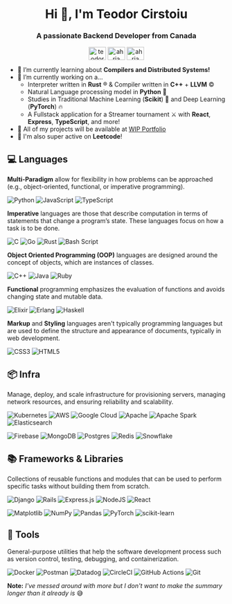 <h1 align="center">Hi 🦆, I'm Teodor Cirstoiu</h1>
<h3 align="center">A passionate Backend Developer from Canada</h3>

<p align="center">
  <a href="https://linkedin.com/in/teodor-cirstoiu" target="blank"><img align="center" src="https://raw.githubusercontent.com/rahuldkjain/github-profile-readme-generator/master/src/images/icons/Social/linked-in-alt.svg" alt="teodor-cirstoiu" height="30" width="40" /></a>
  <a href="https://www.leetcode.com/ahria" target="blank"><img align="center" src="https://raw.githubusercontent.com/rahuldkjain/github-profile-readme-generator/master/src/images/icons/Social/leet-code.svg" alt="ahria" height="30" width="40" /></a>
  <a href="https://stackoverflow.com/users/28913972/ahria" target="blank"><img align="center" src="https://raw.githubusercontent.com/rahuldkjain/github-profile-readme-generator/master/src/images/icons/Social/stack-overflow.svg" alt="ahria" height="30" width="40" /></a>
</p>

- 🌱 I’m currently learning about **Compilers and Distributed Systems!**
- 🔭 I’m currently working on a...
  - Interpreter written in **Rust** ®️ & Compiler written in **C++** + **LLVM** ©️
  - Natural Language processing model in **Python** 🐍
  - Studies in Traditional Machine Learning (**Scikit**) 🤖 and Deep Learning (**PyTorch**) 🔥
  - A Fullstack application for a Streamer tournament ⚔️ with **React**, **Express**, **TypeScript**, and more!
- 🎉 All of my projects will be available at [WIP Portfolio](https://github.com/C-Teo)
- 💛 I'm also super active on **Leetcode**!

## 💻 Languages

**Multi-Paradigm** allow for flexibility in how problems can be approached (e.g., object-oriented, functional, or imperative programming).

![Python](https://img.shields.io/badge/python-3670A0?style=for-the-badge&logo=python&logoColor=ffdd54) 
![JavaScript](https://img.shields.io/badge/javascript-%23323330.svg?style=for-the-badge&logo=javascript&logoColor=%23F7DF1E) 
![TypeScript](https://img.shields.io/badge/typescript-%23007ACC.svg?style=for-the-badge&logo=typescript&logoColor=white)

**Imperative** languages are those that describe computation in terms of statements that change a program’s state. These languages focus on how a task is to be done.

![C](https://img.shields.io/badge/c-%2300599C.svg?style=for-the-badge&logo=c&logoColor=white) 
![Go](https://img.shields.io/badge/go-%2300ADD8.svg?style=for-the-badge&logo=go&logoColor=white) 
![Rust](https://img.shields.io/badge/rust-%23000000.svg?style=for-the-badge&logo=rust&logoColor=white) 
![Bash Script](https://img.shields.io/badge/bash_script-%23121011.svg?style=for-the-badge&logo=gnu-bash&logoColor=white) 

**Object Oriented Programming (OOP)** languages are designed around the concept of objects, which are instances of classes. 

![C++](https://img.shields.io/badge/c++-%2300599C.svg?style=for-the-badge&logo=c%2B%2B&logoColor=white) 
![Java](https://img.shields.io/badge/java-%23ED8B00.svg?style=for-the-badge&logo=openjdk&logoColor=white) 
![Ruby](https://img.shields.io/badge/ruby-%23CC342D.svg?style=for-the-badge&logo=ruby&logoColor=white) 

**Functional** programming emphasizes the evaluation of functions and avoids changing state and mutable data. 

![Elixir](https://img.shields.io/badge/elixir-%234B275F.svg?style=for-the-badge&logo=elixir&logoColor=white) 
![Erlang](https://img.shields.io/badge/Erlang-white.svg?style=for-the-badge&logo=erlang&logoColor=a90533) 
![Haskell](https://img.shields.io/badge/Haskell-5e5086?style=for-the-badge&logo=haskell&logoColor=white) 

**Markup** and **Styling** languages aren't typically programming languages but are used to define the structure and appearance of documents, typically in web development.

![CSS3](https://img.shields.io/badge/css3-%231572B6.svg?style=for-the-badge&logo=css3&logoColor=white) 
![HTML5](https://img.shields.io/badge/html5-%23E34F26.svg?style=for-the-badge&logo=html5&logoColor=white) 


## 📦 Infra
Manage, deploy, and scale infrastructure for provisioning servers, managing network resources, and ensuring reliability and scalability.

![Kubernetes](https://img.shields.io/badge/kubernetes-%23326ce5.svg?style=for-the-badge&logo=kubernetes&logoColor=white) 
![AWS](https://img.shields.io/badge/AWS-%23FF9900.svg?style=for-the-badge&logo=amazon-aws&logoColor=white) 
![Google Cloud](https://img.shields.io/badge/GoogleCloud-%234285F4.svg?style=for-the-badge&logo=google-cloud&logoColor=white) 
![Apache](https://img.shields.io/badge/apache-%23D42029.svg?style=for-the-badge&logo=apache&logoColor=white) 
![Apache Spark](https://img.shields.io/badge/Apache%20Spark-FDEE21?style=for-the-badge&logo=apachespark&logoColor=black) 
![Elasticsearch](https://img.shields.io/badge/elasticsearch-%230377CC.svg?style=for-the-badge&logo=elasticsearch&logoColor=white) 

![Firebase](https://img.shields.io/badge/firebase-%23039BE5.svg?style=for-the-badge&logo=firebase) 
![MongoDB](https://img.shields.io/badge/MongoDB-%234ea94b.svg?style=for-the-badge&logo=mongodb&logoColor=white) 
![Postgres](https://img.shields.io/badge/postgres-%23316192.svg?style=for-the-badge&logo=postgresql&logoColor=white) 
![Redis](https://img.shields.io/badge/redis-%23DD0031.svg?style=for-the-badge&logo=redis&logoColor=white) 
![Snowflake](https://img.shields.io/badge/snowflake-%2329B5E8.svg?style=for-the-badge&logo=snowflake&logoColor=white)

## 📚 Frameworks & Libraries
Collections of reusable functions and modules that can be used to perform specific tasks without building them from scratch.

![Django](https://img.shields.io/badge/django-%23092E20.svg?style=for-the-badge&logo=django&logoColor=white) 
![Rails](https://img.shields.io/badge/rails-%23CC0000.svg?style=for-the-badge&logo=ruby-on-rails&logoColor=white) 
![Express.js](https://img.shields.io/badge/express.js-%23404d59.svg?style=for-the-badge&logo=express&logoColor=%2361DAFB) 
![NodeJS](https://img.shields.io/badge/node.js-6DA55F?style=for-the-badge&logo=node.js&logoColor=white) 
![React](https://img.shields.io/badge/react-%2320232a.svg?style=for-the-badge&logo=react&logoColor=%2361DAFB) 

![Matplotlib](https://img.shields.io/badge/Matplotlib-%23ffffff.svg?style=for-the-badge&logo=Matplotlib&logoColor=black) 
![NumPy](https://img.shields.io/badge/numpy-%23013243.svg?style=for-the-badge&logo=numpy&logoColor=white) 
![Pandas](https://img.shields.io/badge/pandas-%23150458.svg?style=for-the-badge&logo=pandas&logoColor=white) 
![PyTorch](https://img.shields.io/badge/PyTorch-%23EE4C2C.svg?style=for-the-badge&logo=PyTorch&logoColor=white) 
![scikit-learn](https://img.shields.io/badge/scikit--learn-%23F7931E.svg?style=for-the-badge&logo=scikit-learn&logoColor=white) 

## 🔨 Tools
General-purpose utilities that help the software development process such as version control, testing, debugging, and containerization. 

![Docker](https://img.shields.io/badge/docker-%230db7ed.svg?style=for-the-badge&logo=docker&logoColor=white) 
![Postman](https://img.shields.io/badge/Postman-FF6C37?style=for-the-badge&logo=postman&logoColor=white) 
![Datadog](https://img.shields.io/badge/datadog-%23632CA6.svg?style=for-the-badge&logo=datadog&logoColor=white) 
![CircleCI](https://img.shields.io/badge/circleci-%23161616.svg?style=for-the-badge&logo=circleci&logoColor=white) 
![GitHub Actions](https://img.shields.io/badge/github%20actions-%232671E5.svg?style=for-the-badge&logo=githubactions&logoColor=white) 
![Git](https://img.shields.io/badge/git-%23F05033.svg?style=for-the-badge&logo=git&logoColor=white)

**Note:** _I've messed around with more but I don't want to make the summary longer than it already is_ 😅
